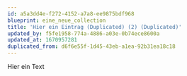 ```yaml
---
id: a5a3dd4e-f272-4152-a7a8-ee9875bdf968
blueprint: eine_neue_collection
title: 'Hier ein Eintrag (Duplicated) (2) (Duplicated)'
updated_by: f5fe1958-774a-4886-a03e-0b74ece8600a
updated_at: 1670957281
duplicated_from: d6f6e55f-1d45-43eb-a1ea-92b31ea18c18
---
```

Hier ein Text